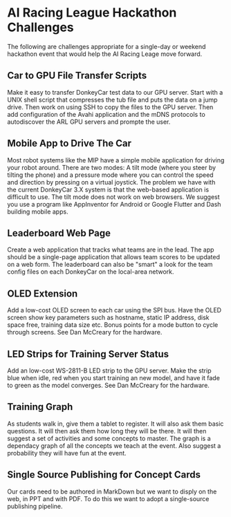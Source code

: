 # AI Racing League Hackathon Challenges
The following are challenges appropriate for a single-day or weekend hackathon event that would
help the AI Racing Leage move forward.

## Car to GPU File Transfer Scripts
Make it easy to transfer DonkeyCar test data to our GPU server.  Start with a UNIX shell script that
compresses the tub file and puts the data on a jump drive.  Then work on using SSH to copy the files
to the GPU server.  Then add configuration of the Avahi application and the mDNS protocols to autodiscover
the ARL GPU servers and prompte the user.

## Mobile App to Drive The Car
Most robot systems like the MIP have a simple mobile application for driving your robot around.  There are two modes:
A tilt mode (where you steer by tilting the phone) and a pressure mode where you can control the speed and direction
by pressing on a virtual joystick.  The problem we have with the current DonkeyCar 3.X system is that the web-based
application is difficult to use.  The tilt mode does not work on web browsers.  We suggest you use a program like AppInventor
for Android or Google Flutter and Dash building mobile apps.

## Leaderboard Web Page
Create a web application that tracks what teams are in the lead.  The app should be a single-page application that allows
team scores to be updated on a web form.  The leaderboard can also be "smart" a look for the team config files on each
DonkeyCar on the local-area network.

## OLED Extension
Add a low-cost OLED screen to each car using the SPI bus.  Have the OLED screen show key parameters such as hostname, static IP address,
disk space free, training data size etc.  Bonus points for a mode button to cycle through screens.  See Dan McCreary
for the hardware.

## LED Strips for Training Server Status
Add an low-cost WS-2811-B LED strip to the GPU server.  Make the strip blue when idle, red when you start training
an new model, and have it fade to green as the model converges.  See Dan McCreary for the hardware.

## Training Graph
As students walk in, give them a tablet to register.  It will also ask them basic questions.
It will then ask them how long they will be there.  It will then suggest a set of activities
and some concepts to master.  The graph is a dependacy graph of all the concepts we teach
at the event.  Also suggest a probability they will have fun at the event.

## Single Source Publishing for Concept Cards
Our cards need to be authored in MarkDown but we want to disply on the web, in PPT and with PDF.  To do this we want to adopt a single-source publishing pipeline.
